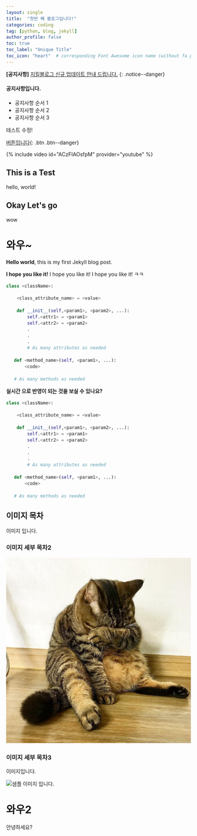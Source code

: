```yaml
---
layout: single
title:  "첫번 째 블로그입니다!"
categories: coding
tag: [python, blog, jekyll]
author_profile: false
toc: true
toc_label: "Unique Title"
toc_icon: "heart"  # corresponding Font Awesome icon name (without fa prefix)
---
```


**[공지사항]** [지킬블로그 신규 업데이트 안내 드립니다.](https://mmistakes.github.io/minimal-mistakes/docs/quick-start-guide/)
{: .notice--danger}

<div class="notice--success">
<h4>공지사항입니다.</h4>
<ul>
    <li>공지사항 순서 1</li>
    <li>공지사항 순서 2</li>
    <li>공지사항 순서 3</li>
</ul>
</div>


테스트 수정!



[버튼입니다](https://google.com){: .btn .btn--danger}


{% include video id="ACzFIAOsfpM" provider="youtube" %}

## This is a Test
hello, world!

## Okay Let's go
wow

# 와우~


**Hello world**, this is my first Jekyll blog post.

**I hope you like it!**
I hope you like it!
I hope you like it!
ㅋㅋ

```python
class <className>:

    <class_attribute_name> = <value>

    def __init__(self,<param1>, <param2>, ...):
        self.<attr1> = <param1>
        self.<attr2> = <param2>
        .
        .
        .
        # As many attributes as needed
    
   def <method_name>(self, <param1>, ...):
       <code>
       
   # As many methods as needed
```

**실시간 으로 반영이 되는 것을 보실 수 있나요?**

```python
class <className>:

    <class_attribute_name> = <value>

    def __init__(self,<param1>, <param2>, ...):
        self.<attr1> = <param1>
        self.<attr2> = <param2>
        .
        .
        .
        # As many attributes as needed
    
   def <method_name>(self, <param1>, ...):
       <code>
       
   # As many methods as needed
```



## 이미지 목차

이미지 입니다.

### 이미지 세부 목차2

![슬픈냥이](../images/2022-12-13-check/슬픈냥이.jpg)

### 이미지 세부 목차3

이미지입니다.

![샘플 이미지 입니다.](https://images.unsplash.com/photo-1579353977828-2a4eab540b9a?ixid=MnwxMjA3fDB8MHxzZWFyY2h8MXx8c2FtcGxlfGVufDB8fDB8fA%3D%3D&ixlib=rb-1.2.1&w=1000&q=80)


# 와우2

안녕하세요?



